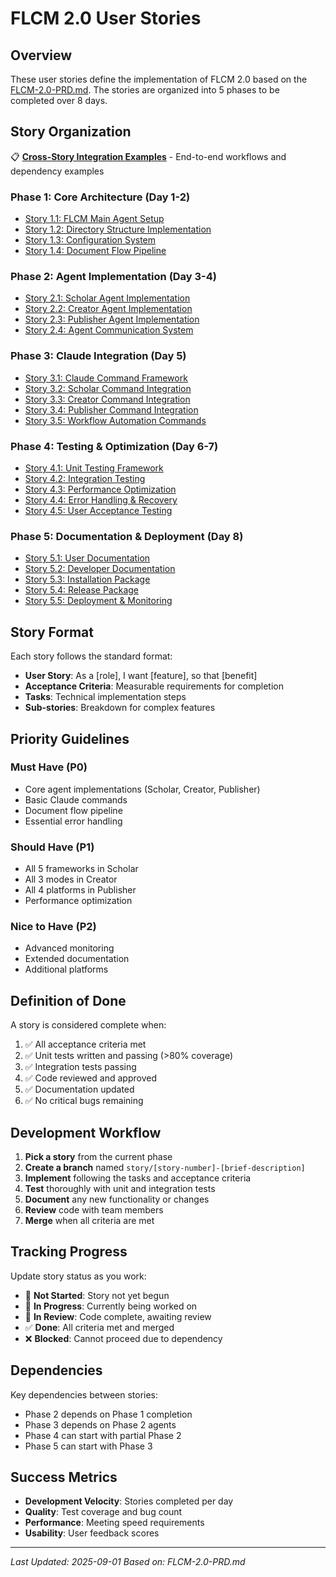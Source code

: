 # FLCM 2.0 User Stories

## Overview
These user stories define the implementation of FLCM 2.0 based on the [FLCM-2.0-PRD.md](../../FLCM-2.0-PRD.md). The stories are organized into 5 phases to be completed over 8 days.

## Story Organization

📋 **[Cross-Story Integration Examples](INTEGRATION-EXAMPLES.md)** - End-to-end workflows and dependency examples

### Phase 1: Core Architecture (Day 1-2)
- [Story 1.1: FLCM Main Agent Setup](1.1-flcm-main-agent-setup.md)
- [Story 1.2: Directory Structure Implementation](1.2-directory-structure-implementation.md)
- [Story 1.3: Configuration System](1.3-configuration-system.md)
- [Story 1.4: Document Flow Pipeline](1.4-document-flow-pipeline.md)

### Phase 2: Agent Implementation (Day 3-4)
- [Story 2.1: Scholar Agent Implementation](2.1-scholar-agent-implementation.md)
- [Story 2.2: Creator Agent Implementation](2.2-creator-agent-implementation.md)
- [Story 2.3: Publisher Agent Implementation](2.3-publisher-agent-implementation.md)
- [Story 2.4: Agent Communication System](2.4-agent-communication-system.md)

### Phase 3: Claude Integration (Day 5)
- [Story 3.1: Claude Command Framework](3.1-claude-command-framework.md)
- [Story 3.2: Scholar Command Integration](3.2-scholar-command-integration.md)
- [Story 3.3: Creator Command Integration](3.3-creator-command-integration.md)
- [Story 3.4: Publisher Command Integration](3.4-publisher-command-integration.md)
- [Story 3.5: Workflow Automation Commands](3.5-workflow-automation-commands.md)

### Phase 4: Testing & Optimization (Day 6-7)
- [Story 4.1: Unit Testing Framework](4.1-unit-testing-framework.md)
- [Story 4.2: Integration Testing](4.2-integration-testing.md)
- [Story 4.3: Performance Optimization](4.3-performance-optimization.md)
- [Story 4.4: Error Handling & Recovery](4.4-error-handling-recovery.md)
- [Story 4.5: User Acceptance Testing](4.5-user-acceptance-testing.md)

### Phase 5: Documentation & Deployment (Day 8)
- [Story 5.1: User Documentation](5.1-user-documentation.md)
- [Story 5.2: Developer Documentation](5.2-developer-documentation.md)
- [Story 5.3: Installation Package](5.3-installation-package.md)
- [Story 5.4: Release Package](5.4-release-package.md)
- [Story 5.5: Deployment & Monitoring](5.5-deployment-monitoring.md)

## Story Format

Each story follows the standard format:
- **User Story**: As a [role], I want [feature], so that [benefit]
- **Acceptance Criteria**: Measurable requirements for completion
- **Tasks**: Technical implementation steps
- **Sub-stories**: Breakdown for complex features

## Priority Guidelines

### Must Have (P0)
- Core agent implementations (Scholar, Creator, Publisher)
- Basic Claude commands
- Document flow pipeline
- Essential error handling

### Should Have (P1)
- All 5 frameworks in Scholar
- All 3 modes in Creator
- All 4 platforms in Publisher
- Performance optimization

### Nice to Have (P2)
- Advanced monitoring
- Extended documentation
- Additional platforms

## Definition of Done

A story is considered complete when:
1. ✅ All acceptance criteria met
2. ✅ Unit tests written and passing (>80% coverage)
3. ✅ Integration tests passing
4. ✅ Code reviewed and approved
5. ✅ Documentation updated
6. ✅ No critical bugs remaining

## Development Workflow

1. **Pick a story** from the current phase
2. **Create a branch** named `story/[story-number]-[brief-description]`
3. **Implement** following the tasks and acceptance criteria
4. **Test** thoroughly with unit and integration tests
5. **Document** any new functionality or changes
6. **Review** code with team members
7. **Merge** when all criteria are met

## Tracking Progress

Update story status as you work:
- 📝 **Not Started**: Story not yet begun
- 🚧 **In Progress**: Currently being worked on
- 👀 **In Review**: Code complete, awaiting review
- ✅ **Done**: All criteria met and merged
- ❌ **Blocked**: Cannot proceed due to dependency

## Dependencies

Key dependencies between stories:
- Phase 2 depends on Phase 1 completion
- Phase 3 depends on Phase 2 agents
- Phase 4 can start with partial Phase 2
- Phase 5 can start with Phase 3

## Success Metrics

- **Development Velocity**: Stories completed per day
- **Quality**: Test coverage and bug count
- **Performance**: Meeting speed requirements
- **Usability**: User feedback scores

---

*Last Updated: 2025-09-01*
*Based on: FLCM-2.0-PRD.md*